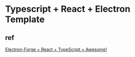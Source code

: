 # Typescript + React + Electron Template

## ref
[Electron-Forge + React + TypeScript = Awesome!](https://ankitbko.github.io/blog/2019/08/electron-forge-with-react-and-typescript/)